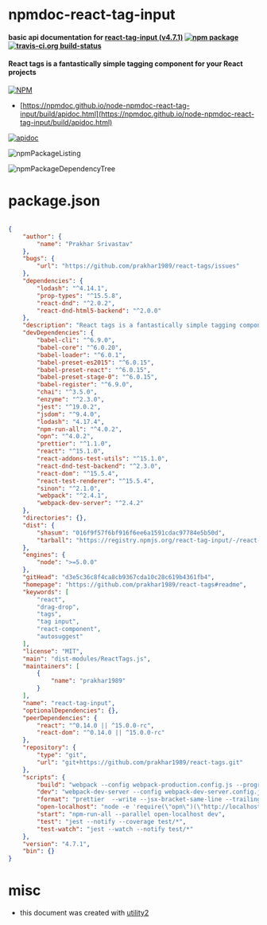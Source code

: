 # npmdoc-react-tag-input

#### basic api documentation for  [react-tag-input (v4.7.1)](https://github.com/prakhar1989/react-tags#readme)  [![npm package](https://img.shields.io/npm/v/npmdoc-react-tag-input.svg?style=flat-square)](https://www.npmjs.org/package/npmdoc-react-tag-input) [![travis-ci.org build-status](https://api.travis-ci.org/npmdoc/node-npmdoc-react-tag-input.svg)](https://travis-ci.org/npmdoc/node-npmdoc-react-tag-input)

#### React tags is a fantastically simple tagging component for your React projects

[![NPM](https://nodei.co/npm/react-tag-input.png?downloads=true&downloadRank=true&stars=true)](https://www.npmjs.com/package/react-tag-input)

- [https://npmdoc.github.io/node-npmdoc-react-tag-input/build/apidoc.html](https://npmdoc.github.io/node-npmdoc-react-tag-input/build/apidoc.html)

[![apidoc](https://npmdoc.github.io/node-npmdoc-react-tag-input/build/screenCapture.buildCi.browser.%252Ftmp%252Fbuild%252Fapidoc.html.png)](https://npmdoc.github.io/node-npmdoc-react-tag-input/build/apidoc.html)

![npmPackageListing](https://npmdoc.github.io/node-npmdoc-react-tag-input/build/screenCapture.npmPackageListing.svg)

![npmPackageDependencyTree](https://npmdoc.github.io/node-npmdoc-react-tag-input/build/screenCapture.npmPackageDependencyTree.svg)



# package.json

```json

{
    "author": {
        "name": "Prakhar Srivastav"
    },
    "bugs": {
        "url": "https://github.com/prakhar1989/react-tags/issues"
    },
    "dependencies": {
        "lodash": "^4.14.1",
        "prop-types": "^15.5.8",
        "react-dnd": "^2.0.2",
        "react-dnd-html5-backend": "^2.0.0"
    },
    "description": "React tags is a fantastically simple tagging component for your React projects",
    "devDependencies": {
        "babel-cli": "^6.9.0",
        "babel-core": "^6.0.20",
        "babel-loader": "^6.0.1",
        "babel-preset-es2015": "^6.0.15",
        "babel-preset-react": "^6.0.15",
        "babel-preset-stage-0": "^6.0.15",
        "babel-register": "^6.9.0",
        "chai": "^3.5.0",
        "enzyme": "^2.3.0",
        "jest": "^19.0.2",
        "jsdom": "^9.4.0",
        "lodash": "4.17.4",
        "npm-run-all": "^4.0.2",
        "opn": "^4.0.2",
        "prettier": "^1.1.0",
        "react": "^15.1.0",
        "react-addons-test-utils": "^15.1.0",
        "react-dnd-test-backend": "^2.3.0",
        "react-dom": "^15.5.4",
        "react-test-renderer": "^15.5.4",
        "sinon": "^2.1.0",
        "webpack": "^2.4.1",
        "webpack-dev-server": "^2.4.2"
    },
    "directories": {},
    "dist": {
        "shasum": "016f9f57f6bf916f6ee6a1591cdac97784e5b50d",
        "tarball": "https://registry.npmjs.org/react-tag-input/-/react-tag-input-4.7.1.tgz"
    },
    "engines": {
        "node": ">=5.0.0"
    },
    "gitHead": "d3e5c36c8f4ca8cb9367cda10c28c619b4361fb4",
    "homepage": "https://github.com/prakhar1989/react-tags#readme",
    "keywords": [
        "react",
        "drag-drop",
        "tags",
        "tag input",
        "react-component",
        "autosuggest"
    ],
    "license": "MIT",
    "main": "dist-modules/ReactTags.js",
    "maintainers": [
        {
            "name": "prakhar1989"
        }
    ],
    "name": "react-tag-input",
    "optionalDependencies": {},
    "peerDependencies": {
        "react": "^0.14.0 || ^15.0.0-rc",
        "react-dom": "^0.14.0 || ^15.0.0-rc"
    },
    "repository": {
        "type": "git",
        "url": "git+https://github.com/prakhar1989/react-tags.git"
    },
    "scripts": {
        "build": "webpack --config webpack-production.config.js --progress --colors && babel lib --out-dir dist-modules",
        "dev": "webpack-dev-server --config webpack-dev-server.config.js --progress --inline --colors",
        "format": "prettier  --write --jsx-bracket-same-line --trailing-comma es5 lib/*.js test/*.js",
        "open-localhost": "node -e 'require(\"opn\")(\"http://localhost:8090/example/index.html\")'",
        "start": "npm-run-all --parallel open-localhost dev",
        "test": "jest --notify --coverage test/*",
        "test-watch": "jest --watch --notify test/*"
    },
    "version": "4.7.1",
    "bin": {}
}
```



# misc
- this document was created with [utility2](https://github.com/kaizhu256/node-utility2)
